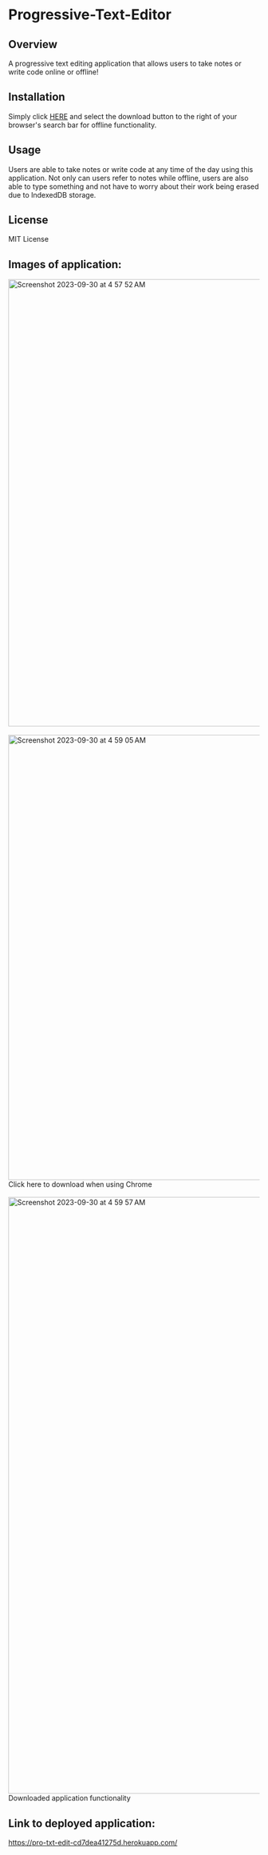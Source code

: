 # Progressive-Text-Editor

## Overview 
A progressive text editing application that allows users to take notes or write code online or offline!

## Installation
Simply click [HERE](https://pro-txt-edit-cd7dea41275d.herokuapp.com/) and select the download button to the right of your browser's search bar for offline functionality.

## Usage
Users are able to take notes or write code at any time of the day using this application. Not only can users refer to notes while offline, users are also able to type something and not have to worry about their work being erased due to IndexedDB storage.

## License
MIT License

## Images of application:
<img width="894" alt="Screenshot 2023-09-30 at 4 57 52 AM" src="https://github.com/liam04290/Progressive-Text-Editor/assets/106037383/da5a7f85-9b96-4aa6-9064-a09610242825">
<br>
<br>
<img width="890" alt="Screenshot 2023-09-30 at 4 59 05 AM" src="https://github.com/liam04290/Progressive-Text-Editor/assets/106037383/e6f543c9-6487-465f-ab3f-d239d720512f">
Click here to download when using Chrome
<br>
<br>
<img width="1193" alt="Screenshot 2023-09-30 at 4 59 57 AM" src="https://github.com/liam04290/Progressive-Text-Editor/assets/106037383/caecba91-ae3e-4cee-8c58-ca93b6798858">
Downloaded application functionality


## Link to deployed application:
https://pro-txt-edit-cd7dea41275d.herokuapp.com/

